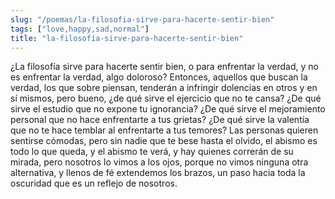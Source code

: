 ```yaml
---
slug: "/poemas/la-filosofia-sirve-para-hacerte-sentir-bien"
tags: ["love,happy,sad,normal"]
title: "la-filosofía-sirve-para-hacerte-sentir-bien"
---
```

¿La filosofía sirve para hacerte sentir bien, o para enfrentar la verdad, y no es enfrentar la verdad, algo doloroso? Entonces, aquellos que buscan la verdad, los que sobre piensan, tenderán a infringir dolencias en otros y en sí mismos, pero bueno, ¿de qué sirve el ejercicio que no te cansa? ¿De qué sirve el estudio que no expone tu ignorancia? ¿De qué sirve el mejoramiento personal que no hace enfrentarte a tus grietas? ¿De qué sirve la valentía que no te hace temblar al enfrentarte a tus temores? Las personas quieren sentirse cómodas, pero sin nadie que te bese hasta el olvido, el abismo es todo lo que queda, y el abismo te verá, y hay quienes correrán de su mirada, pero nosotros lo vimos a los ojos, porque no vimos ninguna otra alternativa, y llenos de fé extendemos los brazos, un paso hacia toda la oscuridad que es un reflejo de nosotros.